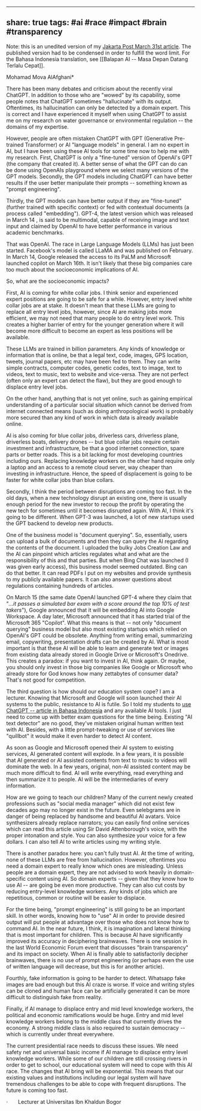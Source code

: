 
---
share: true
tags: #ai #race #impact #brain #transparency 
---

Note: this is an unedited version of my [Jakarta Post March 31st article](https://www.thejakartapost.com/opinion/2023/03/31/ai-race-the-future-is-coming-too-fast.html). The published version had to be condensed in order to fulfill the word limit. For the Bahasa Indonesia translation, see [[Balapan AI -- Masa Depan Datang Terlalu Cepat]].


Mohamad Mova AlAfghani*

There has been many debates and criticism about the recently viral ChatGPT. In addition to those who are "wowed" by its capability, some people notes that ChatGPT sometimes "hallucinate" with its output. Oftentimes, its hallucination can only be detected by a domain expert. This is correct and I have experienced it myself when using ChatGPT to assist me on my research on water governance or environmental regulation -- the domains of my expertise.

However, people are often mistaken ChatGPT with GPT (Generative Pre-trained Transformer) or AI "language models" in general. I am no expert in AI, but I have been using these AI tools for some time now to help me with my research. First, ChatGPT is only a "fine-tuned" version of OpenAI's GPT (the company that created it). A better sense of what the GPT can do can be done using OpenAIs playground where we select many versions of the GPT models. Secondly, the GPT models including ChatGPT can have better results if the user better manipulate their prompts -- something known as "prompt engineering".

Thirdly, the GPT models can have better output if they are "fine-tuned" (further trained with specific context) or fed with contextual documents (a process called "embedding"). GPT-4, the latest version which was released in March 14 , is said to be multimodal, capable of receiving image and text input and claimed by OpenAI to have better performance in various academic benchmarks.

That was OpenAI. The race in Large Language Models (LLMs) has just been started. Facebook's model is called LLaMA and was published on February. In March 14, Google released the access to its PaLM and Microsoft launched copilot on March 16th. It isn't likely that these big companies care too much about the socioeconomic implications of AI.

So, what are the socioeconomic impacts?

First, AI is coming for white collar jobs. I think senior and experienced expert positions are going to be safe for a while. However, entry level white collar jobs are at stake. It doesn't mean that these LLMs are going to replace all entry level jobs, however, since AI are making jobs more efficient, we may not need that many people to do entry level work. This creates a higher barrier of entry for the younger generation where it will become more difficult to become an expert as less positions will be available.

These LLMs are trained in billion parameters. Any kinds of knowledge or information that is online, be that a legal text, code, images, GPS location, tweets, journal papers, etc may have been fed to them. They can write simple contracts, computer codes, genetic codes, text to image, text to videos, text to music, text to website and vice-versa. They are not perfect (often only an expert can detect the flaw), but they are good enough to displace entry level jobs.

On the other hand, anything that is not yet online, such as gaining empirical understanding of a particular social situation which cannot be derived from internet connected means (such as doing anthropological work) is probably more secured than any kind of work in which data is already available online.

AI is also coming for blue collar jobs, driverless cars, driverless plane, driverless boats, delivery drones -- but blue collar jobs require certain investment and infrastructure, be that a good internet connection, spare parts or better roads. This is a bit lacking for most developing countries including ours. Replacing knowledge workers on the other hand require only a laptop and an access to a remote cloud server, way cheaper than investing in infrastructure. Hence, the speed of displacement is going to be faster for white collar jobs than blue collars.

Secondly, I think the period between disruptions are coming too fast. In the old days, when a new technology disrupt an existing one, there is usually enough period for the new investor to recoup the profit by operating the new tech for sometimes until it becomes disrupted again. With AI, I think it's going to be different. When GPT-3 was launched, a lot of new startups used the GPT backend to develop new products.

One of the business model is "document querying". So, essentially, users can upload a bulk of documents and then they can query the AI regarding the contents of the document. I uploaded the bulky Jobs Creation Law and the AI can pinpoint which articles regulates what and what are the responsibility of this and that parties. But when Bing Chat was launched (I was given early access), this business model seemed outdated. Bing can do that better. It can read PDFs I put on my websites and provide synthesis to my publicly available papers. It can also answer questions about regulations containing hundreds of articles.

On March 15 (the same date OpenAI launched GPT-4 where they claim that "_...it passes a simulated bar exam with a score around the top 10% of test takers_"), Google announced that it will be embedding AI into Google Workspace. A day later, Microsoft announced that it has started trial of the Microsoft 365 "Copilot". What this means is that -- not only "document querying" business model but also most existing startups which relied on OpenAI's GPT could be obsolete. Anything from writing email, summarizing email, copywriting, presentation drafts can be created by AI. What is most important is that these AI will be able to learn and generate text or images from existing data already stored in Google Drive or Microsoft's Onedrive. This creates a paradox: if you want to invest in AI, think again. Or maybe, you should only invest in those big companies like Google or Microsoft who already store for God knows how many zettabytes of consumer data? That's not good for competition.

The third question is how should our education system cope? I am a lecturer. Knowing that Microsoft and Google will soon launched their AI systems to the public, resistance to AI is futile. So I told my students to [use ChatGPT -- article in Bahasa Indonesia](https://mova.alafghani.info/docs/panduan-lengkap-menggunakan-chatgpt-dengan-prompts-priming-dan-persona/) and any available AI tools. I just need to come up with better exam questions for the time being. Existing "AI text detector" are no good, they've mistaken original human written text with AI. Besides, with a little prompt-tweaking or use of services like "quillbot" it would make it even harder to detect AI content.

As soon as Google and Microsoft opened their AI system to existing services, AI generated content will explode. In a few years, it is possible that AI generated or AI assisted contents from text to music to videos will dominate the web. In a few years, original, non-AI assisted content may be much more difficult to find. AI will write everything, read everything and then summarize it to people. AI will be the intermediaries of every information.

How are we going to teach our children? Many of the current newly created professions such as "social media manager" which did not exist few decades ago may no longer exist in the future. Even selebgrams are in danger of being replaced by handsome and beautiful AI avatars. Voice synthesizers already replace narrators; you can easily find online services which can read this article using Sir David Attenborough's voice, with the proper intonation and style. You can also synthesize your voice for a few dollars. I can also tell AI to write articles using my writing style.

There is another paradox here: you can't fully trust AI. At the time of writing, none of these LLMs are free from hallucination. However, oftentimes you need a domain expert to really know which ones are misleading. Unless people are a domain expert, they are not advised to work heavily in domain-specific content using AI. So domain experts -- given that they know how to use AI -- are going be even more productive. They can also cut costs by reducing entry-level knowledge workers. Any kinds of jobs which are repetitious, common or routine will be easier to displace.

For the time being, "prompt engineering" is still going to be an important skill. In other words, knowing how to "use" AI in order to provide desired output will put people at advantage over those who does not know how to command AI. In the near future, I think, it is imagination and lateral thinking that is most important for children. This is because AI have significantly improved its accuracy in deciphering brainwaves. There is one session in the last World Economic Forum event that discusses "brain transparency" and its impact on society. When AI is finally able to satisfactorily decipher brainwaves, there is no use of prompt engineering (or perhaps even the use of written language will decrease, but this is for another article).

Fourthly, fake information is going to be harder to detect. Whatsapp fake images are bad enough but this AI craze is worse. If voice and writing styles can be cloned and human face can be artificially generated it can be more difficult to distinguish fake from reality.

Finally, if AI manage to displace entry and mid level knowledge workers, the political and economic ramifications would be huge. Entry and mid level knowledge workers belong to the middle class that currently drives the economy. A strong middle class is also required to sustain democracy -- which is currently under threat everywhere.

The current presidential race needs to discuss these issues. We need safety net and universal basic income if AI manage to displace entry level knowledge workers. While some of our children are still crossing rivers in order to get to school, our educational system will need to cope with this AI race. The changes that AI bring will be exponential. This means that our existing values and institutions including our legal system will have tremendous challenges to be able to cope with frequent disruptions. The future is coming too fast.

·       Lecturer at Universitas Ibn Khaldun Bogor